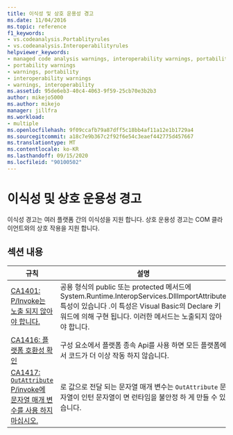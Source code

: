 ```yaml
---
title: 이식성 및 상호 운용성 경고
ms.date: 11/04/2016
ms.topic: reference
f1_keywords:
- vs.codeanalysis.Portablityrules
- vs.codeanalysis.Interoperabilityrules
helpviewer_keywords:
- managed code analysis warnings, interoperability warnings, portability warnings
- portability warnings
- warnings, portability
- interoperability warnings
- warnings, interoperability
ms.assetid: 95de6eb3-40c4-4063-9f59-25cb70e3b2b3
author: mikejo5000
ms.author: mikejo
manager: jillfra
ms.workload:
- multiple
ms.openlocfilehash: 9f09ccafb79a87dff5c18bb4af11a12e1b1729a4
ms.sourcegitcommit: a18c7e9b367c2f92f6e54c3eaef442775d457667
ms.translationtype: MT
ms.contentlocale: ko-KR
ms.lasthandoff: 09/15/2020
ms.locfileid: "90100502"
---
```

# <a name="portability-and-interoperability-warnings"></a>이식성 및 상호 운용성 경고

이식성 경고는 여러 플랫폼 간의 이식성을 지원 합니다. 상호 운용성 경고는 COM 클라이언트와의 상호 작용을 지원 합니다.

## <a name="in-this-section"></a>섹션 내용

| 규칙 | 설명 |
| - | - |
| [CA1401: P/Invoke는 노출 되지 않아야 합니다.](../code-quality/ca1401.md) | 공용 형식의 public 또는 protected 메서드에 System.Runtime.InteropServices.DllImportAttribute 특성이 있습니다 .이 특성은 Visual Basic의 Declare 키워드에 의해 구현 됩니다. 이러한 메서드는 노출되지 않아야 합니다. |
| [CA1416: 플랫폼 호환성 확인](../code-quality/ca1416.md) | 구성 요소에서 플랫폼 종속 Api를 사용 하면 모든 플랫폼에서 코드가 더 이상 작동 하지 않습니다. |
| [CA1417: `OutAttribute` P/invoke에 문자열 매개 변수를 사용 하지 마십시오.](../code-quality/ca1417.md) | 로 값으로 전달 되는 문자열 매개 변수는 `OutAttribute` 문자열이 인턴 문자열이 면 런타임을 불안정 하 게 만들 수 있습니다. |

